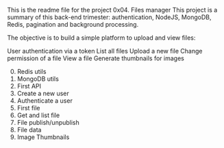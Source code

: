 This is the readme file for the project 0x04. Files manager
This project is a summary of this back-end trimester: authentication, NodeJS, MongoDB, Redis, pagination and background processing.

The objective is to build a simple platform to upload and view files:

User authentication via a token
List all files
Upload a new file
Change permission of a file
View a file
Generate thumbnails for images

0. Redis utils
1. MongoDB utils
2. First API
3. Create a new user
4. Authenticate a user
5. First file
6. Get and list file
7. File publish/unpublish
8. File data
9. Image Thumbnails

